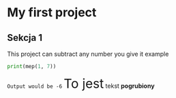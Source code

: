 # My first project
## Sekcja 1
This project can subtract any number you give it example
```python
print(mep(1, 7))
```
``
Output would be -6
``
<span style="font-size: 30px;">To jest</span> tekst **pogrubiony**